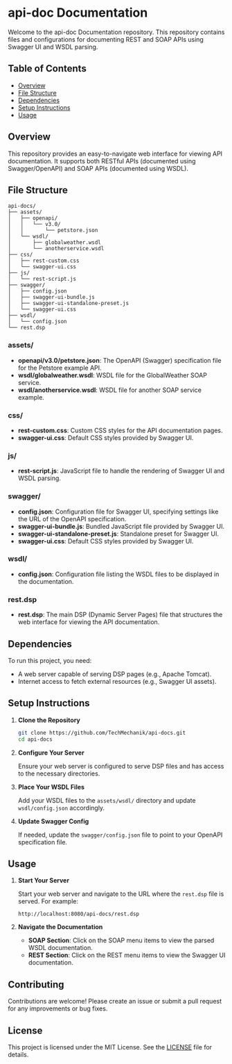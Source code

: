 
# api-doc Documentation

Welcome to the api-doc Documentation repository. This repository contains files and configurations for documenting REST and SOAP APIs using Swagger UI and WSDL parsing.

## Table of Contents

- [Overview](#overview)
- [File Structure](#file-structure)
- [Dependencies](#dependencies)
- [Setup Instructions](#setup-instructions)
- [Usage](#usage)

## Overview

This repository provides an easy-to-navigate web interface for viewing API documentation. It supports both RESTful APIs (documented using Swagger/OpenAPI) and SOAP APIs (documented using WSDL).

## File Structure

```
api-docs/
├── assets/
│   ├── openapi/
│   │   └── v3.0/
│   │       └── petstore.json
│   └── wsdl/
│       ├── globalweather.wsdl
│       └── anotherservice.wsdl
├── css/
│   ├── rest-custom.css
│   └── swagger-ui.css
├── js/
│   └── rest-script.js
├── swagger/
│   ├── config.json
│   ├── swagger-ui-bundle.js
│   ├── swagger-ui-standalone-preset.js
│   └── swagger-ui.css
├── wsdl/
│   └── config.json
└── rest.dsp
```

### assets/

- **openapi/v3.0/petstore.json**: The OpenAPI (Swagger) specification file for the Petstore example API.
- **wsdl/globalweather.wsdl**: WSDL file for the GlobalWeather SOAP service.
- **wsdl/anotherservice.wsdl**: WSDL file for another SOAP service example.

### css/

- **rest-custom.css**: Custom CSS styles for the API documentation pages.
- **swagger-ui.css**: Default CSS styles provided by Swagger UI.

### js/

- **rest-script.js**: JavaScript file to handle the rendering of Swagger UI and WSDL parsing.

### swagger/

- **config.json**: Configuration file for Swagger UI, specifying settings like the URL of the OpenAPI specification.
- **swagger-ui-bundle.js**: Bundled JavaScript file provided by Swagger UI.
- **swagger-ui-standalone-preset.js**: Standalone preset for Swagger UI.
- **swagger-ui.css**: Default CSS styles provided by Swagger UI.

### wsdl/

- **config.json**: Configuration file listing the WSDL files to be displayed in the documentation.

### rest.dsp

- **rest.dsp**: The main DSP (Dynamic Server Pages) file that structures the web interface for viewing the API documentation.

## Dependencies

To run this project, you need:

- A web server capable of serving DSP pages (e.g., Apache Tomcat).
- Internet access to fetch external resources (e.g., Swagger UI assets).

## Setup Instructions

1. **Clone the Repository**

   ```bash
   git clone https://github.com/TechMechanik/api-docs.git
   cd api-docs
   ```

2. **Configure Your Server**

   Ensure your web server is configured to serve DSP files and has access to the necessary directories.

3. **Place Your WSDL Files**

   Add your WSDL files to the `assets/wsdl/` directory and update `wsdl/config.json` accordingly.

4. **Update Swagger Config**

   If needed, update the `swagger/config.json` file to point to your OpenAPI specification file.

## Usage

1. **Start Your Server**

   Start your web server and navigate to the URL where the `rest.dsp` file is served. For example:

   ```
   http://localhost:8080/api-docs/rest.dsp
   ```

2. **Navigate the Documentation**

   - **SOAP Section**: Click on the SOAP menu items to view the parsed WSDL documentation.
   - **REST Section**: Click on the REST menu items to view the Swagger UI documentation.

## Contributing

Contributions are welcome! Please create an issue or submit a pull request for any improvements or bug fixes.

## License

This project is licensed under the MIT License. See the [LICENSE](LICENSE) file for details.
